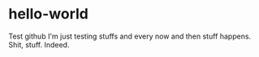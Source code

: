 # hello-world
Test github
I'm just testing stuffs and every now and then stuff happens. Shit, stuff. Indeed.
